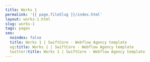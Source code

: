 ```yaml
---
title: Works 1
permalink: '{{ page.fileSlug }}/index.html'
layout: works-1.html
slug: works-1
tags: pages
seo:
  noindex: false
  title: Works 1 | SwiftCore - Webflow Agency template
  og:title: Works 1 | SwiftCore - Webflow Agency template
  twitter:title: Works 1 | SwiftCore - Webflow Agency template
---
```



